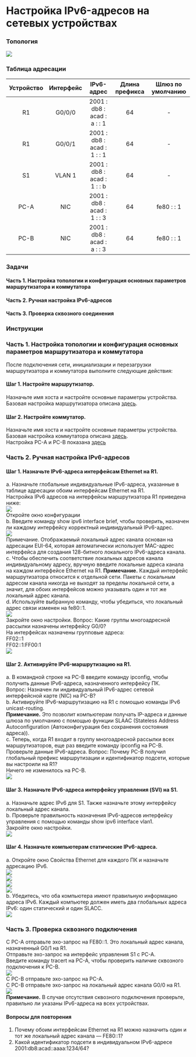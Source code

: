 # Настройка IPv6-адресов на сетевых устройствах
### Топология
![](topology.png)
### Таблица адресации
|Устройство|Интерфейс|IPv6-адрес|Длина префикса|Шлюз по умолчанию|
|:---:|:---:|:---:|:---:|:---:|
| R1 | G0/0/0 | 2001 : db8 : acad : a : : 1 | 64 | - |
| R1 | G0/0/1 | 2001 : db8 : acad : 1 : : 1 | 64 | - |
| S1 | VLAN 1 | 2001 : db8 : acad : 1 : : b | 64 | - |
| PC-A | NIC | 2001 : db8 : acad : 1 : : 3 | 64 | fe80 : : 1 |
| PC-B | NIC | 2001 : db8 : acad : a : : 3 | 64 | fe80 : : 1 |

### Задачи
#### Часть 1. Настройка топологии и конфигурация основных параметров маршрутизатора и коммутатора
#### Часть 2. Ручная настройка IPv6-адресов
#### Часть 3. Проверка сквозного соединения
### Инструкции
### Часть 1. Настройка топологии и конфигурация основных параметров маршрутизатора и коммутатора
После подключения сети, инициализации и перезагрузки маршрутизатора и коммутатора выполните следующие действия:
#### Шаг 1. Настройте маршрутизатор.
Назначьте имя хоста и настройте основные параметры устройства.  
Базовая настройка маршрутизатора описана [здесь](Configs/R1).  
#### Шаг 2. Настройте коммутатор.
Назначьте имя хоста и настройте основные параметры устройства.  
Базовая настройка коммутатора описана [здесь](Configs/S1).  
Настройка PC-A и PC-B показана [здесь](Configs/)  
### Часть 2. Ручная настройка IPv6-адресов
#### Шаг 1. Назначьте IPv6-адреса интерфейсам Ethernet на R1.
a.	Назначьте глобальные индивидуальные IPv6-адреса, указанные в таблице адресации обоим интерфейсам Ethernet на R1.  
Настройка IPv6 адресов на интерфейсы маршрутизатора R1 приведена ниже:  
![](configure_R1_ipv6.png)  
Откройте окно конфигурации  
b.	Введите команду show ipv6 interface brief, чтобы проверить, назначен ли каждому интерфейсу корректный индивидуальный IPv6-адрес.  
![](
show_ipv6_interface_brief_R1.png)  
Примечание. Отображаемый локальный адрес канала основан на адресации EUI-64, которая автоматически использует MAC-адрес интерфейса для создания 128-битного локального IPv6-адреса канала.  
c.	Чтобы обеспечить соответствие локальных адресов канала индивидуальному адресу, вручную введите локальные адреса канала на каждом интерфейсе Ethernet на R1.
**Примечание.** Каждый интерфейс маршрутизатора относится к отдельной сети. Пакеты с локальным адресом канала никогда не выходят за пределы локальной сети, а значит, для обоих интерфейсов можно указывать один и тот же локальный адрес канала.  
d.	Используйте выбранную команду, чтобы убедиться, что локальный адрес связи изменен на fe80::1.  
![](configure_R1_link-local.png)  
Закройте окно настройки.
Вопрос:
Какие группы многоадресной рассылки назначены интерфейсу G0/0?  
На интерфейсах назначены групповые адреса:  
FF02::1  
FF02::1:FF00:1  
![](show_ipv6_interface_gigabitEthernet0_0.png)  
#### Шаг 2. Активируйте IPv6-маршрутизацию на R1.
a.	В командной строке на PC-B введите команду ipconfig, чтобы получить данные IPv6-адреса, назначенного интерфейсу ПК.  
Вопрос:
Назначен ли индивидуальный IPv6-адрес сетевой интерфейсной карте (NIC) на PC-B?  
b.	Активируйте IPv6-маршрутизацию на R1 с помощью команды IPv6 unicast-routing.  
**Примечание.** Это позволит компьютерам получать IP-адреса и данные шлюза по умолчанию с помощью функции SLAAC (Stateless Address Autoconfiguration (Автоконфигурация без сохранения состояния адреса)).  
c.	Теперь, когда R1 входит в группу многоадресной рассылки всех маршрутизаторов, еще раз введите команду ipconfig на PC-B. Проверьте данные IPv6-адреса.
Вопрос:
Почему PC-B получил глобальный префикс маршрутизации и идентификатор подсети, которые вы настроили на R1?  
Ничего не изменилось на PC-B.  
![](ipconfig_PC-B_after_ipv6_unicast_routing.png)  
#### Шаг 3. Назначьте IPv6-адреса интерфейсу управления (SVI) на S1.
a.	Назначьте адрес IPv6 для S1. Также назначьте этому интерфейсу локальный адрес канала.  
b.	Проверьте правильность назначения IPv6-адресов интерфейсу управления с помощью команды show ipv6 interface vlan1.  
Закройте окно настройки.  
![](ipv6_vlan1_link-local.png)  
#### Шаг 4. Назначьте компьютерам статические IPv6-адреса.
a.	Откройте окно Свойства Ethernet для каждого ПК и назначьте адресацию IPv6.  
![](Configs/configure_PC-A_1.png)  
![](Configs/configure_PC-A_2.png)  
![](Configs/configure_PC-B_1.png)  
![](Configs/configure_PC-B_2.png)  
b.	Убедитесь, что оба компьютера имеют правильную информацию адреса IPv6. Каждый компьютер должен иметь два глобальных адреса IPv6: один статический и один SLACC.  
![](ipv6_PC-A_PC-B.png)  
### Часть 3. Проверка сквозного подключения
С PC-A отправьте эхо-запрос на FE80::1. Это локальный адрес канала, назначенный G0/1 на R1.  
Отправьте эхо-запрос на интерфейс управления S1 с PC-A.  
Введите команду tracert на PC-A, чтобы проверить наличие сквозного подключения к PC-B.  
![](ping_PC-A.png)  
С PC-B отправьте эхо-запрос на PC-A.  
С PC-B отправьте эхо-запрос на локальный адрес канала G0/0 на R1.  
![](ping_PC-B.png)  
**Примечание.**  В случае отсутствия сквозного подключения проверьте, правильно ли указаны IPv6-адреса на всех устройствах.  
#### Вопросы для повторения
1.	Почему обоим интерфейсам Ethernet на R1 можно назначить один и тот же локальный адрес канала — FE80::1?  
2.	Какой идентификатор подсети в индивидуальном IPv6-адресе 2001:db8:acad::aaaa:1234/64?  
